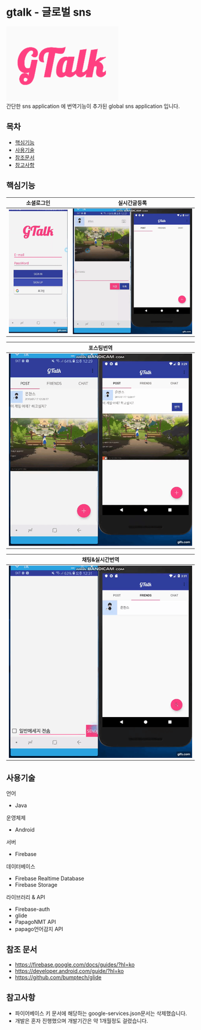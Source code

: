 # gtalk - 글로벌 sns 

<p align="left">
    <img src="https://raw.githubusercontent.com/eunchanboss/gtalk/master/app/src/main/res/fig/logo.PNG" alt="gtalk logo" width="300" height="200">
    <br>
    간단한 sns application 에 번역기능이 추가된 global sns application 입니다.
</p>


## 목차

- [핵심기능](#핵심기능)
- [사용기술](#사용기술)
- [참조문서](#참조문서)
- [참고사항](#참고사항)


## 핵심기능

소셜로그인          |  실시간글등록
:-------------------------:|:-------------------------: 
![Smartphones](https://raw.githubusercontent.com/eunchanboss/gtalk/master/app/src/main/res/fig/google_login.gif)  |  ![Smartphones](https://raw.githubusercontent.com/eunchanboss/gtalk/master/app/src/main/res/fig/psot_insert.gif)

 포스팅번역          |  
:-------------------------:|
![Smartphones](https://raw.githubusercontent.com/eunchanboss/gtalk/master/app/src/main/res/fig/post_trans.gif)   |

 채팅&실시간번역          |  
:-------------------------:|
![Smartphones](https://raw.githubusercontent.com/eunchanboss/gtalk/master/app/src/main/res/fig/msg_trans.gif)  |



## 사용기술

언어
- Java

운영체제
- Android

서버
- Firebase

데이터베이스
- Firebase Realtime Database
- Firebase Storage

라이브러리 & API
- Firebase-auth
- glide
- PapagoNMT API
- papago언어감지 API


## 참조 문서

- https://firebase.google.com/docs/guides/?hl=ko
- https://developer.android.com/guide/?hl=ko
- https://github.com/bumptech/glide
 
## 참고사항

- 파이어베이스 키 문서에 해당하는 google-services.json문서는 삭제했습니다.
- 개발은 혼자 진행했으며 개발기간은 약 1개월정도 걸렸습니다.

